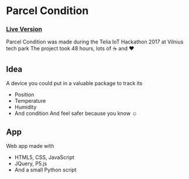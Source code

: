 # Parcel Condition
### [Live Version](https://mkrupaukas.github.io/Parcel-Condition)
Parcel Condition was made during the Telia IoT Hackathon 2017 at Vilnius tech park
The project took 48 hours, lots of :coffee: and :heart:
## Idea
A device you could put in a valuable package to track its
* Position 
* Temperature 
* Humidity
* And condition 
And feel safer because you know :relaxed:
## App
Web app made with
* HTML5, CSS, JavaScript
* JQuery, P5.js
* And a small Python script



